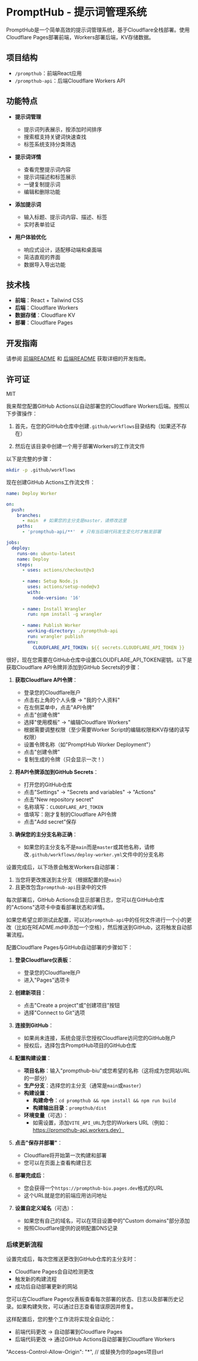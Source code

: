 # PromptHub - 提示词管理系统

PromptHub是一个简单高效的提示词管理系统，基于Cloudflare全栈部署。使用Cloudflare Pages部署前端，Workers部署后端，KV存储数据。

## 项目结构

- `/prompthub`：前端React应用
- `/prompthub-api`：后端Cloudflare Workers API

## 功能特点

- **提示词管理**
  - 提示词列表展示，按添加时间排序
  - 搜索框支持关键词快速查找
  - 标签系统支持分类筛选

- **提示词详情**
  - 查看完整提示词内容
  - 提示词描述和标签展示
  - 一键复制提示词
  - 编辑和删除功能

- **添加提示词**
  - 输入标题、提示词内容、描述、标签
  - 实时表单验证

- **用户体验优化**
  - 响应式设计，适配移动端和桌面端
  - 简洁直观的界面
  - 数据导入导出功能

## 技术栈

- **前端**：React + Tailwind CSS
- **后端**：Cloudflare Workers
- **数据存储**：Cloudflare KV
- **部署**：Cloudflare Pages

## 开发指南

请参阅 [前端README](./prompthub/README.md) 和 [后端README](./prompthub-api/README.md) 获取详细的开发指南。

## 许可证

MIT


我来帮您配置GitHub Actions以自动部署您的Cloudflare Workers后端。按照以下步骤操作：

1. 首先，在您的GitHub仓库中创建`.github/workflows`目录结构（如果还不存在）

2. 然后在该目录中创建一个用于部署Workers的工作流文件

以下是完整的步骤：

```bash
mkdir -p .github/workflows
```
现在创建GitHub Actions工作流文件：

```yaml:.github/workflows/deploy-worker.yml
name: Deploy Worker

on:
  push:
    branches:
      - main  # 如果您的主分支是master，请修改这里
    paths:
      - 'prompthub-api/**'  # 只有当后端代码发生变化时才触发部署

jobs:
  deploy:
    runs-on: ubuntu-latest
    name: Deploy
    steps:
      - uses: actions/checkout@v3
      
      - name: Setup Node.js
        uses: actions/setup-node@v3
        with:
          node-version: '16'
      
      - name: Install Wrangler
        run: npm install -g wrangler
      
      - name: Publish Worker
        working-directory: ./prompthub-api
        run: wrangler publish
        env:
          CLOUDFLARE_API_TOKEN: ${{ secrets.CLOUDFLARE_API_TOKEN }}
```
很好，现在您需要在GitHub仓库中设置CLOUDFLARE_API_TOKEN密钥。以下是获取Cloudflare API令牌并添加到GitHub Secrets的步骤：

1. **获取Cloudflare API令牌**：
   - 登录您的Cloudflare账户
   - 点击右上角的个人头像 → "我的个人资料"
   - 在左侧菜单中，点击"API令牌"
   - 点击"创建令牌"
   - 选择"使用模板" → "编辑Cloudflare Workers"
   - 根据需要调整权限（至少需要Worker Script的编辑权限和KV存储的读写权限）
   - 设置令牌名称（如"PromptHub Worker Deployment"）
   - 点击"创建令牌"
   - 复制生成的令牌（只会显示一次！）

2. **将API令牌添加到GitHub Secrets**：
   - 打开您的GitHub仓库
   - 点击"Settings" → "Secrets and variables" → "Actions"
   - 点击"New repository secret"
   - 名称填写：`CLOUDFLARE_API_TOKEN`
   - 值填写：刚才复制的Cloudflare API令牌
   - 点击"Add secret"保存

3. **确保您的主分支名称正确**：
   - 如果您的主分支名不是`main`而是`master`或其他名称，请修改`.github/workflows/deploy-worker.yml`文件中的分支名称

设置完成后，以下场景会触发Workers自动部署：

1. 当您将更改推送到主分支（根据配置的是`main`）
2. 且更改包含`prompthub-api`目录中的文件

每次部署后，GitHub Actions会显示部署日志，您可以在GitHub仓库的"Actions"选项卡中查看部署状态和详情。

如果您希望立即测试此配置，可以对`prompthub-api`中的任何文件进行一个小的更改（比如在README.md中添加一个空格），然后推送到GitHub，这将触发自动部署流程。

配置Cloudflare Pages与GitHub自动部署的步骤如下：

1. **登录Cloudflare仪表板**：
   - 登录您的Cloudflare账户
   - 进入"Pages"选项卡

2. **创建新项目**：
   - 点击"Create a project"或"创建项目"按钮
   - 选择"Connect to Git"选项

3. **连接到GitHub**：
   - 如果尚未连接，系统会提示您授权Cloudflare访问您的GitHub账户
   - 授权后，选择包含PromptHub项目的GitHub仓库

4. **配置构建设置**：
   - **项目名称**：输入"prompthub-biu"或您希望的名称（这将成为您网站URL的一部分）
   - **生产分支**：选择您的主分支（通常是`main`或`master`）
   - **构建设置**：
     - **构建命令**：`cd prompthub && npm install && npm run build`
     - **构建输出目录**：`prompthub/dist`
   - **环境变量**（可选）：
     - 如需设置，添加`VITE_API_URL`为您的Workers URL（例如：https://prompthub-api.workers.dev）

5. **点击"保存并部署"**：
   - Cloudflare将开始第一次构建和部署
   - 您可以在页面上查看构建日志

6. **部署完成后**：
   - 您会获得一个`https://prompthub-biu.pages.dev`格式的URL
   - 这个URL就是您的前端应用访问地址

7. **设置自定义域名**（可选）：
   - 如果您有自己的域名，可以在项目设置中的"Custom domains"部分添加
   - 按照Cloudflare提供的说明配置DNS记录

### 后续更新流程

设置完成后，每次您推送更改到GitHub仓库的主分支时：
- Cloudflare Pages会自动检测更改
- 触发新的构建流程
- 成功后自动部署更新的网站

您可以在Cloudflare Pages仪表板查看每次部署的状态、日志以及部署历史记录。如果构建失败，可以通过日志查看错误原因并修复。

这样配置后，您的整个工作流将实现全自动化：
- 前端代码更改 → 自动部署到Cloudflare Pages
- 后端代码更改 → 通过GitHub Actions自动部署到Cloudflare Workers


 "Access-Control-Allow-Origin": "*", // 或替换为你的pages项目url

